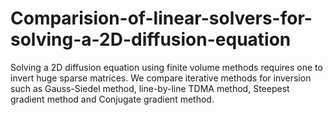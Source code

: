 # Comparision-of-linear-solvers-for-solving-a-2D-diffusion-equation

Solving a 2D diffusion equation using finite volume methods requires one to invert huge sparse matrices. 
We compare iterative methods for inversion such as Gauss-Siedel method, line-by-line TDMA method, Steepest gradient method and Conjugate gradient method. 
